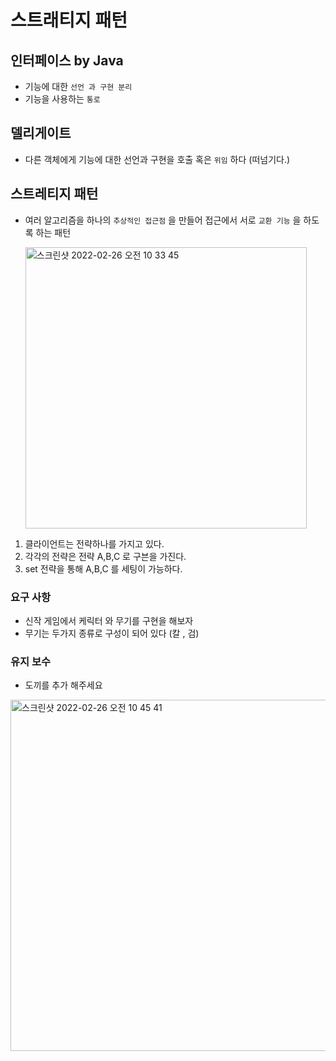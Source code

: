 # 스트래티지 패턴

## 인터페이스 by Java

- 기능에 대한 `선언 과 구현 분리`
- 기능을 사용하는 `통로`

## 델리게이트

- 다른 객체에게 기능에 대한 선언과 구현을 호출 혹은 `위임` 하다 (떠넘기다.)

## 스트레티지 패턴

* 여러 알고리즘을 하나의 `추상적인 접근점` 을 만들어 접근에서 서로 `교환 기능` 을 하도록 하는 패턴

  <img width="450" alt="스크린샷 2022-02-26 오전 10 33 45" src="https://user-images.githubusercontent.com/53357210/155823693-0e7f2bfb-5f61-4967-86a6-e9c4b3ef4138.png">

1. 클라이언트는 전략하나를 가지고 있다.
2. 각각의 전략은 전략 A,B,C 로 구븐을 가진다. 
3. set 전략을 통해 A,B,C 를 세팅이 가능하다.


### 요구 사항 

* 신작 게임에서 케릭터 와 무기를 구현을 해보자
* 무기는 두가지 종류로 구성이 되어 있다 (칼 , 검)

### 유지 보수 

* 도끼를 추가 해주세요 

<img width="562" alt="스크린샷 2022-02-26 오전 10 45 41" src="https://user-images.githubusercontent.com/53357210/155824090-c419fd7c-cf3a-4509-85dd-33ccbc6cd414.png">
